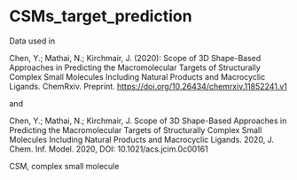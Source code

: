 # CSMs_target_prediction
Data used in 

Chen, Y.; Mathai, N.; Kirchmair, J. (2020): Scope of 3D Shape-Based Approaches in Predicting the Macromolecular Targets of Structurally Complex Small Molecules Including Natural Products and Macrocyclic Ligands. ChemRxiv. Preprint. https://doi.org/10.26434/chemrxiv.11852241.v1

and 

Chen, Y.; Mathai, N.; Kirchmair, J. Scope of 3D Shape-Based Approaches in Predicting the Macromolecular Targets of Structurally Complex Small Molecules Including Natural Products and Macrocyclic Ligands. 2020, J. Chem. Inf. Model. 2020, DOI: 10.1021/acs.jcim.0c00161

CSM, complex small molecule
